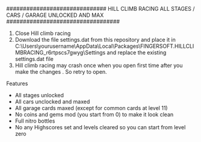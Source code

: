 ##############################    HILL CLIMB RACING ALL STAGES / CARS / GARAGE UNLOCKED AND MAX    ##################################

1. Close Hill climb racing 
2. Download the file settings.dat from this repository and place it in
C:\Users\yourusername\AppData\Local\Packages\FINGERSOFT.HILLCLIMBRACING_r6rtpscs7gwyg\Settings
and replace the existing settings.dat file
3. Hill climb racing may crash once when you open first time after you make the changes . So retry to open.

Features 
- All stages unlocked
- All cars unclocked and maxed
- All garage cards maxed (except for common cards at level 11)
- No coins and gems mod (you start from 0) to make it look clean
- Full nitro bottles
- No any Highscores set and levels cleared so you can start from level zero
